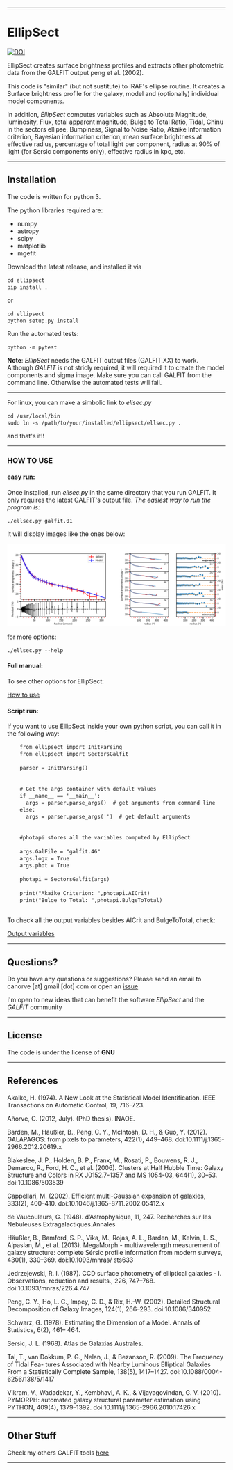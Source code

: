 ___

# **EllipSect**

[![DOI](https://zenodo.org/badge/282223217.svg)](https://zenodo.org/badge/latestdoi/282223217)

EllipSect creates surface brightness profiles and extracts 
other photometric data from the GALFIT output peng et al. (2002). 



This code is "similar" (but not sustitute) to IRAF's ellipse routine. It 
creates a Surface brightness profile for the galaxy, model and (optionally) 
individual model components.

In addition, *EllipSect* computes variables such as Absolute Magnitude, 
luminosity, Flux, total apparent magnitude, Bulge to Total Ratio, Tidal, Chinu
in the sectors ellipse, Bumpiness, Signal to Noise Ratio, Akaike Information criterion, 
Bayesian information criterion, mean surface brightness at effective radius, percentage 
of total light per component, radius at 90% of light (for Sersic components only), 
effective radius in kpc, etc.  

___

## **Installation**

The code is written for python 3.

The python libraries required are:

- numpy
- astropy
- scipy
- matplotlib
- mgefit

Download the latest release, and installed it via

```
cd ellipsect
pip install . 
```

or 

```
cd ellipsect
python setup.py install
```

Run the automated tests:

```
python -m pytest 
```

**Note**: *EllipSect* needs the GALFIT output files (GALFIT.XX) to work.
Although *GALFIT* is not stricly required, it will required it 
to create the model components and sigma image. Make 
sure you can call GALFIT from the command line. Otherwise 
the automated tests will fail.

___
For linux, you can make a simbolic link to *ellsec.py*

```
cd /usr/local/bin
sudo ln -s /path/to/your/installed/ellipsect/ellsec.py .
```

and that's it!!

___

### **HOW TO USE**

#### **easy run:**

Once installed, run *ellsec.py* in the same directory 
that you run GALFIT. It only requires the latest GALFIT's 
output file. *The easiest way to run the program is:*

```
./ellsec.py galfit.01
```

It will display images like the ones below:

   ![A85 ](img/A85.def.png)

for more options:

```
./ellsec.py --help 
```


#### **Full manual:**

To see other options for EllipSect:

   [How to use](docs/howto.md)



#### **Script run:**


If you want to use EllipSect inside your own 
python script, you can call it in the following way:

```
    from ellipsect import InitParsing
    from ellipsect import SectorsGalfit

    parser = InitParsing()


    # Get the args container with default values
    if __name__ == '__main__':
      args = parser.parse_args()  # get arguments from command line
    else:
      args = parser.parse_args('')  # get default arguments


    #photapi stores all the variables computed by EllipSect

    args.GalFile = "galfit.46"
    args.logx = True
    args.phot = True

    photapi = SectorsGalfit(args)

    print("Akaike Criterion: ",photapi.AICrit)
    print("Bulge to Total: ",photapi.BulgeToTotal)


```



To check all the output variables besides AICrit and BulgeToTotal, check: 

   [Output variables ](docs/api.md)

___

## **Questions?**

Do you have any questions or suggestions?
Please send an email to canorve [at] gmail [dot] com 
or open an [issue](https://github.com/canorve/EllipSect/issues)

I'm open to new ideas that can benefit the 
software *EllipSect* and the *GALFIT* community

___

## **License**

The code is under the license of **GNU**

___

## **References**



Akaike, H. (1974). A New Look at the Statistical Model Identification. IEEE Transactions on
Automatic Control, 19, 716–723.

Añorve, C. (2012, July). (PhD thesis). INAOE.

Barden, M., Häußler, B., Peng, C. Y., McIntosh, D. H., & Guo, Y. (2012). GALAPAGOS:
from pixels to parameters, 422(1), 449–468. doi:10.1111/j.1365-2966.2012.20619.x

Blakeslee, J. P., Holden, B. P., Franx, M., Rosati, P., Bouwens, R. J., Demarco, R., Ford,
H. C., et al. (2006). Clusters at Half Hubble Time: Galaxy Structure and Colors in RX
J0152.7-1357 and MS 1054-03, 644(1), 30–53. doi:10.1086/503539

Cappellari, M. (2002). Efficient multi-Gaussian expansion of galaxies, 333(2), 400–410.
doi:10.1046/j.1365-8711.2002.05412.x

de Vaucouleurs, G. (1948). d’Astrophysique, 11, 247. Recherches sur les Nebuleuses Extragalactiques.Annales

Häußler, B., Bamford, S. P., Vika, M., Rojas, A. L., Barden, M., Kelvin, L. S., Alpaslan, M.,
et al. (2013). MegaMorph - multiwavelength measurement of galaxy structure: complete
Sérsic profile information from modern surveys, 430(1), 330–369. doi:10.1093/mnras/
sts633

Jedrzejewski, R. I. (1987). CCD surface photometry of elliptical galaxies - I. Observations,
reduction and results., 226, 747–768. doi:10.1093/mnras/226.4.747

Peng, C. Y., Ho, L. C., Impey, C. D., & Rix, H.-W. (2002). Detailed Structural Decomposition
of Galaxy Images, 124(1), 266–293. doi:10.1086/340952

Schwarz, G. (1978). Estimating the Dimension of a Model. Annals of Statistics, 6(2), 461–
464.

Sersic, J. L. (1968). Atlas de Galaxias Australes.

Tal, T., van Dokkum, P. G., Nelan, J., & Bezanson, R. (2009). The Frequency of Tidal Fea-
tures Associated with Nearby Luminous Elliptical Galaxies From a Statistically Complete Sample, 138(5), 1417–1427. doi:10.1088/0004-6256/138/5/1417

Vikram, V., Wadadekar, Y., Kembhavi, A. K., & Vijayagovindan, G. V. (2010). PYMORPH:
automated galaxy structural parameter estimation using PYTHON, 409(4), 1379–1392.
doi:10.1111/j.1365-2966.2010.17426.x
___

## **Other Stuff**

Check my others GALFIT tools [here](https://github.com/canorve/GALFITools)

___
